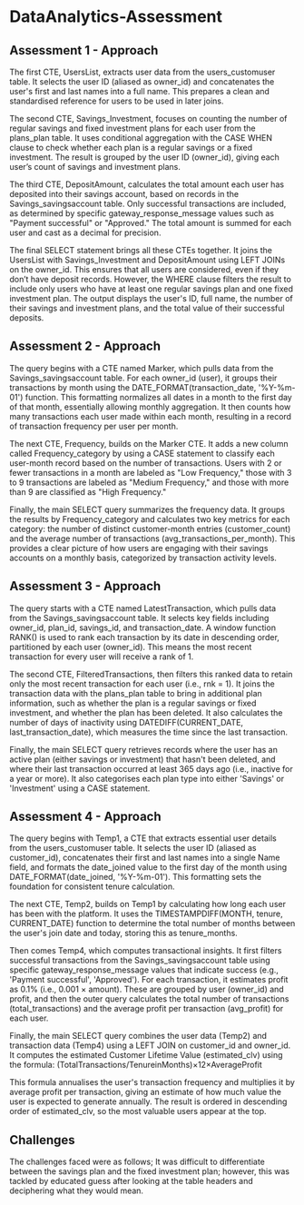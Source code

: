 # DataAnalytics-Assessment

## Assessment 1 - Approach
The first CTE, UsersList, extracts user data from the users_customuser table. It selects the user ID (aliased as owner_id) and concatenates the user's first and last names into a full name. This prepares a clean and standardised reference for users to be used in later joins.

The second CTE, Savings_Investment, focuses on counting the number of regular savings and fixed investment plans for each user from the plans_plan table. It uses conditional aggregation with the CASE WHEN clause to check whether each plan is a regular savings or a fixed investment. The result is grouped by the user ID (owner_id), giving each user’s count of savings and investment plans.

The third CTE, DepositAmount, calculates the total amount each user has deposited into their savings account, based on records in the Savings_savingsaccount table. Only successful transactions are included, as determined by specific gateway_response_message values such as "Payment successful" or "Approved." The total amount is summed for each user and cast as a decimal for precision.

The final SELECT statement brings all these CTEs together. It joins the UsersList with Savings_Investment and DepositAmount using LEFT JOINs on the owner_id. This ensures that all users are considered, even if they don’t have deposit records. However, the WHERE clause filters the result to include only users who have at least one regular savings plan and one fixed investment plan. The output displays the user's ID, full name, the number of their savings and investment plans, and the total value of their successful deposits.

## Assessment 2 - Approach
The query begins with a CTE named Marker, which pulls data from the Savings_savingsaccount table. For each owner_id (user), it groups their transactions by month using the DATE_FORMAT(transaction_date, '%Y-%m-01') function. This formatting normalizes all dates in a month to the first day of that month, essentially allowing monthly aggregation. It then counts how many transactions each user made within each month, resulting in a record of transaction frequency per user per month.

The next CTE, Frequency, builds on the Marker CTE. It adds a new column called Frequency_category by using a CASE statement to classify each user-month record based on the number of transactions. Users with 2 or fewer transactions in a month are labeled as "Low Frequency," those with 3 to 9 transactions are labeled as "Medium Frequency," and those with more than 9 are classified as "High Frequency."

Finally, the main SELECT query summarizes the frequency data. It groups the results by Frequency_category and calculates two key metrics for each category: the number of distinct customer-month entries (customer_count) and the average number of transactions (avg_transactions_per_month). This provides a clear picture of how users are engaging with their savings accounts on a monthly basis, categorized by transaction activity levels.


## Assessment 3 - Approach
The query starts with a CTE named LatestTransaction, which pulls data from the Savings_savingsaccount table. It selects key fields including owner_id, plan_id, savings_id, and transaction_date. A window function RANK() is used to rank each transaction by its date in descending order, partitioned by each user (owner_id). This means the most recent transaction for every user will receive a rank of 1.

The second CTE, FilteredTransactions, then filters this ranked data to retain only the most recent transaction for each user (i.e., rnk = 1). It joins the transaction data with the plans_plan table to bring in additional plan information, such as whether the plan is a regular savings or fixed investment, and whether the plan has been deleted. It also calculates the number of days of inactivity using DATEDIFF(CURRENT_DATE, last_transaction_date), which measures the time since the last transaction.

Finally, the main SELECT query retrieves records where the user has an active plan (either savings or investment) that hasn't been deleted, and where their last transaction occurred at least 365 days ago (i.e., inactive for a year or more). It also categorises each plan type into either 'Savings' or 'Investment' using a CASE statement.


## Assessment 4 - Approach
The query begins with Temp1, a CTE that extracts essential user details from the users_customuser table. It selects the user ID (aliased as customer_id), concatenates their first and last names into a single Name field, and formats the date_joined value to the first day of the month using DATE_FORMAT(date_joined, '%Y-%m-01'). This formatting sets the foundation for consistent tenure calculation.

The next CTE, Temp2, builds on Temp1 by calculating how long each user has been with the platform. It uses the TIMESTAMPDIFF(MONTH, tenure, CURRENT_DATE) function to determine the total number of months between the user's join date and today, storing this as tenure_months.

Then comes Temp4, which computes transactional insights. It first filters successful transactions from the Savings_savingsaccount table using specific gateway_response_message values that indicate success (e.g., 'Payment successful', 'Approved'). For each transaction, it estimates profit as 0.1% (i.e., 0.001 × amount). These are grouped by user (owner_id) and profit, and then the outer query calculates the total number of transactions (total_transactions) and the average profit per transaction (avg_profit) for each user.

Finally, the main SELECT query combines the user data (Temp2) and transaction data (Temp4) using a LEFT JOIN on customer_id and owner_id. It computes the estimated Customer Lifetime Value (estimated_clv) using the formula: (TotalTransactions/TenureinMonths)×12×AverageProfit

This formula annualises the user's transaction frequency and multiplies it by average profit per transaction, giving an estimate of how much value the user is expected to generate annually. The result is ordered in descending order of estimated_clv, so the most valuable users appear at the top.


## Challenges
The challenges faced were as follows;
It was difficult to differentiate between the savings plan and the fixed investment plan; however, this was tackled by educated guess after looking at the table headers and deciphering what they would mean.
